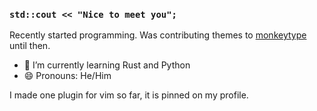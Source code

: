 ### `std::cout << "Nice to meet you";`

Recently started programming. Was contributing themes to [monkeytype](https://monkeytype.com) until then.

<!--
**ryujinscales/ryujinscales** is a ✨ _special_ ✨ repository because its `README.md` (this file) appears on your GitHub profile.

Here are some ideas to get you started:
-->
- 🌱 I’m currently learning Rust and Python
- 😄 Pronouns: He/Him

I made one plugin for vim so far, it is pinned on my profile.
